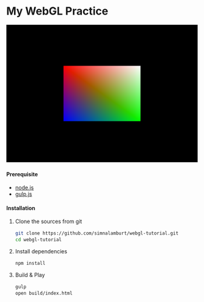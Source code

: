 My WebGL Practice
========

![](example/screenshot.png)

#### Prerequisite

*   [node.js](http://nodejs.org/)
*   [gulp.js](http://gulpjs.com/)

#### Installation

1.  Clone the sources from git

    ```bash
    git clone https://github.com/simnalamburt/webgl-tutorial.git
    cd webgl-tutorial
    ```

1.  Install dependencies

    ```bash
    npm install
    ```

1.  Build & Play

    ```bash
    gulp
    open build/index.html
    ```
